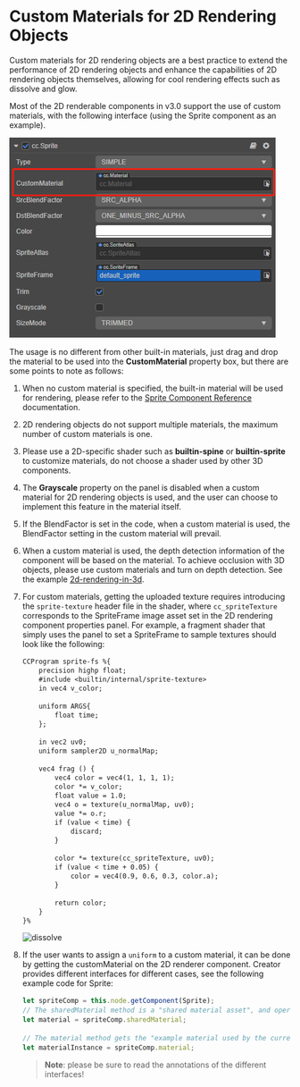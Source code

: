 # Custom Materials for 2D Rendering Objects

Custom materials for 2D rendering objects are a best practice to extend the performance of 2D rendering objects and enhance the capabilities of 2D rendering objects themselves, allowing for cool rendering effects such as dissolve and glow.

Most of the 2D renderable components in v3.0 support the use of custom materials, with the following interface (using the Sprite component as an example).

![UIMaterial](ui-material/UIMaterial.png)

The usage is no different from other built-in materials, just drag and drop the material to be used into the **CustomMaterial** property box, but there are some points to note as follows:

1. When no custom material is specified, the built-in material will be used for rendering, please refer to the [Sprite Component Reference](../editor/sprite.md) documentation.
2. 2D rendering objects do not support multiple materials, the maximum number of custom materials is one.
3. Please use a 2D-specific shader such as **builtin-spine** or **builtin-sprite** to customize materials, do not choose a shader used by other 3D components.
4. The **Grayscale** property on the panel is disabled when a custom material for 2D rendering objects is used, and the user can choose to implement this feature in the material itself.
5. If the BlendFactor is set in the code, when a custom material is used, the BlendFactor setting in the custom material will prevail.
6. When a custom material is used, the depth detection information of the component will be based on the material. To achieve occlusion with 3D objects, please use custom materials and turn on depth detection. See the example [2d-rendering-in-3d](https://github.com/cocos/cocos-test-projects/tree/v3.6/assets/cases/2D).
7. For custom materials, getting the uploaded texture requires introducing the `sprite-texture` header file in the shader, where `cc_spriteTexture` corresponds to the SpriteFrame image asset set in the 2D rendering component properties panel. For example, a fragment shader that simply uses the panel to set a SpriteFrame to sample textures should look like the following:

    ```
    CCProgram sprite-fs %{
        precision highp float;
        #include <builtin/internal/sprite-texture>
        in vec4 v_color;

        uniform ARGS{
            float time;
        };

        in vec2 uv0;
        uniform sampler2D u_normalMap;

        vec4 frag () {
            vec4 color = vec4(1, 1, 1, 1);
            color *= v_color;
            float value = 1.0;
            vec4 o = texture(u_normalMap, uv0);
            value *= o.r;
            if (value < time) {
                discard;
            }

            color *= texture(cc_spriteTexture, uv0);
            if (value < time + 0.05) {
                color = vec4(0.9, 0.6, 0.3, color.a);
            }

            return color;
        }
    }%
    ```

    ![dissolve](ui-material/dissolve.png)

8. If the user wants to assign a `uniform` to a custom material, it can be done by getting the customMaterial on the 2D renderer component. Creator provides different interfaces for different cases, see the following example code for Sprite:

    ```ts
    let spriteComp = this.node.getComponent(Sprite);
    // The sharedMaterial method is a "shared material asset", and operations performed on the material will affect all rendering objects that use the material, this operation will not instantiate the asset and will not affect the batch
    let material = spriteComp.sharedMaterial;
    
    // The material method gets the "example material used by the current renderable component", and operations on the Material Instance will only affect the current component, this operation will instantiate the asset, and once instantiated, this component cannot be combined with other components
    let materialInstance = spriteComp.material;
    ```

    > **Note**: please be sure to read the annotations of the different interfaces!
